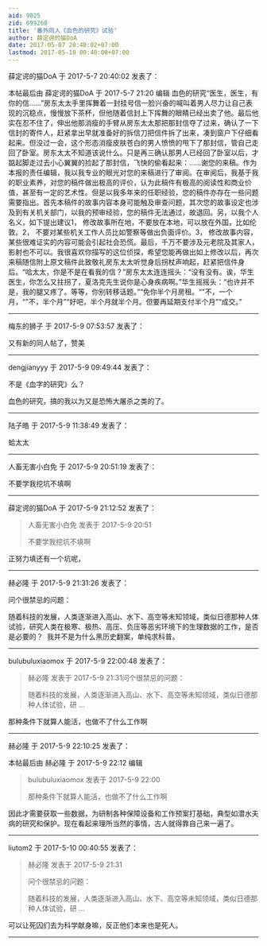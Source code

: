 ```yaml
---
aid: 9025
zid: 699260
title: '番外同人《血色的研究》试验'
author: 薛定谔的猫DoA
date: 2017-05-07 20:40:02+07:00
lastmod: 2017-05-10 00:40:00+07:00
---
```


薛定谔的猫DoA 于 2017-5-7 20:40:02 发表了：

本帖最后由 薛定谔的猫DoA 于 2017-5-7 21:20 编辑 血色的研究“医生，医生，有你的信……”房东太太手里挥舞着一封挂号信一脸兴奋的喊叫着男人尽力让自己表现的沉稳点，慢慢放下茶杯，但他随着信封上下挥舞的眼睛已经出卖了他。最后他实在忍不住了，伸出他那消瘦的手臂从房东太太那把那封信夺了过来，确认了一下信封的寄件人，赶紧拿出早就准备好的拆信刀把信件拆了出来，凑到窗户下仔细看起来。但没过一会，这个形态消瘦皮肤苍白的男人愤愤的甩下了那封信，管自己走回了卧室。房东太太不知道该说什么。只是再三确认那男人已经回了卧室以后，才踮起脚走过去小心翼翼的捡起了那封信，飞快的偷看起来：……谢您的来稿。作为本报的责任编辑，我以我专业的眼光对您的来稿进行了审阅。在审阅后，我基于我的职业素养，对您的稿件做出极高的评价，认为此稿件有极高的阅读性和商业价值，甚至有一定的艺术性。但是以我多年来的任职经验，您的稿件亦存在一些问题需要指出。首先本稿件的故事内容本身可能触及审查问题，其次您的故事设定也涉及到有关机关部门，以我的预审经验，您的稿件无法通过，故退回。另，以我个人名义，如下提出建议1， 修改故事所在地，不要放在本地，可以放在外国，比如伦敦。2， 不要对某些机关工作人员比如警察等做出负面评价。3， 修改故事内容，某些很难证实的内容可能会引起社会恐慌。最后，千万不要涉及元老院及其家人，影射也不可以。我很喜欢你描写的这位侦探，希望您能再做出如上修改以后，再次来稿随信附上原文稿件此致敬礼房东太太听觉身后拐杖声响起，赶紧把信件身后。“哈太太，你是不是在看我的信？”房东太太连连摇头：“没有没有。诶，华生医生，你怎么又拄拐了，夏洛克先生说你是心身疾病啊。”华生摇摇头：“也许并不是，我的腿又疼了。等等，你别转移话题。”“免你半个月房租。“”不，一个月，“"不，半个月”“好吧，半个月就半个月。但要再延期支付半个月”“成交。”

---------

梅东的狮子 于 2017-5-9 07:53:57 发表了：

又有新的同人帖了，赞美

---------

dengjianyyy 于 2017-5-9 09:49:44 发表了：

不是《血字的研究》么？

血色的研究，搞的我以为又是恐怖大屠杀之类的了。

---------

陆子皓 于 2017-5-9 11:38:49 发表了：

蛤太太

---------

人畜无害小白免 于 2017-5-9 20:51:19 发表了：

不要学我挖坑不填啊

---------

薛定谔的猫DoA 于 2017-5-9 21:12:52 发表了：

> 人畜无害小白免 发表于 2017-5-9 20:51
> 
> 不要学我挖坑不填啊



正努力填还有一个坑呢，

---------

赫必隆 于 2017-5-9 21:31:26 发表了：

问个很禁忌的问题：

随着科技的发展，人类逐渐进入高山、水下、高空等未知领域，类似日德那种人体试验，研究人类在极寒、极热、高压、负压等恶劣环境下的生理数据的工作，是否是必要的？  我并不是为什么黑历史翻案，单纯求科普。

---------

bulubuluxiaomox 于 2017-5-9 22:00:48 发表了：

> 赫必隆 发表于 2017-5-9 21:31问个很禁忌的问题：
> 
> 随着科技的发展，人类逐渐进入高山、水下、高空等未知领域，类似日德那种人体试验，研 ...



那种条件下就算人能活，也做不了什么工作啊

---------

赫必隆 于 2017-5-9 22:10:25 发表了：

本帖最后由 赫必隆 于 2017-5-9 22:12 编辑 


> 
> bulubuluxiaomox 发表于 2017-5-9 22:00
> 
> 那种条件下就算人能活，也做不了什么工作啊



因此才需要获取一些数据，为研制各种保障设备和工作预案打基础，典型如潜水夫病的研究和保护。现在看起来理所当然的事情，古人就得靠自己来一遍了。

---------

liutom2 于 2017-5-10 00:40:55 发表了：

> 赫必隆 发表于 2017-5-9 21:31
> 
> 问个很禁忌的问题：
> 
> 随着科技的发展，人类逐渐进入高山、水下、高空等未知领域，类似日德那种人体试验，研 ...



可以让死囚们去为科学献身嘛，反正他们本来也是死人。

---------

